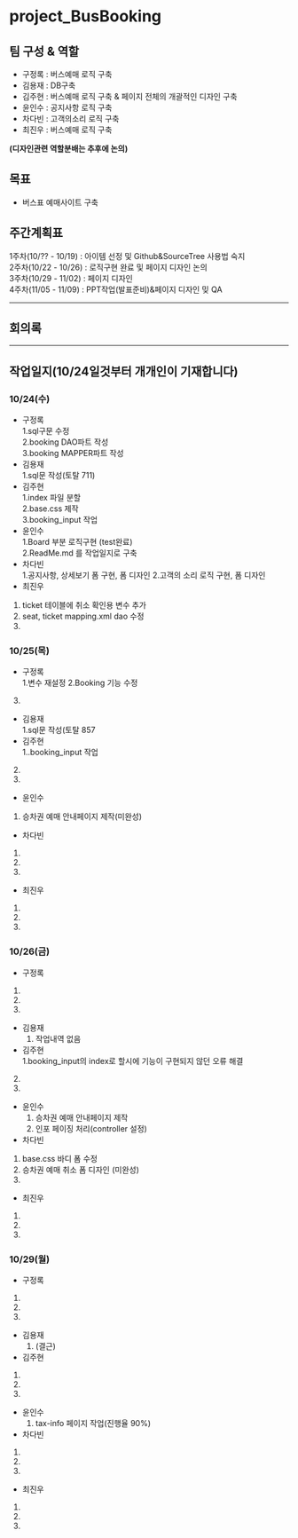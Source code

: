 **project_BusBooking**
======================  


팀 구성 & 역할 
--------------------------

* 구정록 : 버스예매 로직 구축
* 김용재 : DB구축 
* 김주현 : 버스예매 로직 구축 & 페이지 전체의 개괄적인 디자인 구축
* 윤인수 : 공지사항 로직 구축
* 차다빈 : 고객의소리 로직 구축
* 최진우 : 버스예매 로직 구축

**(디자인관련 역할분배는 추후에 논의)**


  

목표
----
* 버스표 예매사이트 구축


주간계획표
---------
1주차(10/?? - 10/19) : 아이템 선정 및 Github&SourceTree 사용법 숙지  
2주차(10/22 - 10/26) : 로직구현 완료 및 페이지 디자인 논의  
3주차(10/29 - 11/02) : 페이지 디자인  
4주차(11/05 - 11/09) : PPT작업(발표준비)&페이지 디자인 밎 QA  


* * *
회의록
-----

* * *
작업일지(10/24일것부터 개개인이 기재합니다)
-------
### **10/24(수)**


  * 구정록  
   1.sql구문 수정  
   2.booking DAO파트 작성  
   3.booking MAPPER파트 작성  
  * 김용재  
   1.sql문 작성(토탈 711)  
  * 김주현  
   1.index 파일 분할   
   2.base.css 제작   
   3.booking_input 작업   
  * 윤인수  
   1.Board 부분 로직구현 (test완료)  
   2.ReadMe.md 를 작업일지로 구축  
  * 차다빈  
   1.공지사항, 상세보기 폼 구현, 폼 디자인
   2.고객의 소리 로직 구현, 폼 디자인 
  * 최진우  
   1. ticket 테이블에 취소 확인용 변수 추가  
   2. seat, ticket mapping.xml dao 수정  
   3.
    
    
### **10/25(목)**


  * 구정록  
   1.변수 재설정
   2.Booking 기능 수정
   3.  
  * 김용재  
   1.sql문 작성(토탈 857  
  * 김주현  
   1..booking_input 작업  
   2.  
   3.  
  * 윤인수  
   1. 승차권 예매 안내페이지 제작(미완성)  
  * 차다빈  
   1.  
   2.  
   3.      
  * 최진우  
   1.  
   2. 
   3.
    
### **10/26(금)**


  * 구정록  
   1.  
   2.  
   3.  
 * 김용재  
   1. 작업내역 없음
  * 김주현  
   1.booking_input의 index로 할시에 기능이 구현되지 않던 오류 해결  
   2.  
   3.  
 * 윤인수  
   1. 승차권 예매 안내페이지 제작  
   2. 인포 페이징 처리(controller 설정)
  * 차다빈  
   1.  base.css 바디 폼 수정
   2.  승차권 예매 취소 폼 디자인 (미완성)
   3.      
  * 최진우  
   1.  
   2. 
   3.
    
### **10/29(월)**


  * 구정록  
   1.  
   2.  
   3.  
 * 김용재  
   1. (결근)
  * 김주현  
   1.
   2.  
   3.  
 * 윤인수  
   1. tax-info 페이지 작업(진행율 90%) 
  * 차다빈  
   1.  
   2.  
   3.      
  * 최진우  
   1.  
   2. 
   3.